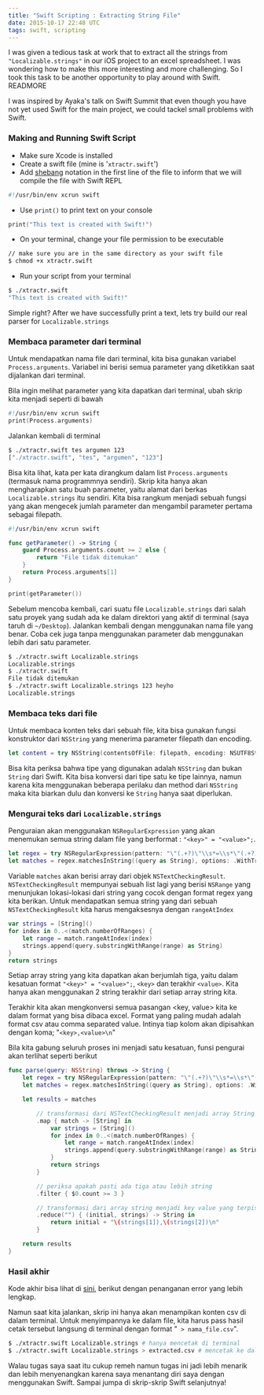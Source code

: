 ```yaml
---
title: "Swift Scripting : Extracting String File"
date: 2015-10-17 22:48 UTC
tags: swift, scripting
---
```


I was given a tedious task at work that to extract all the strings from `"Localizable.strings"` in our iOS project to an excel spreadsheet. I was wondering how to make this more interesting and more challenging. So I took this task to be another opportunity to play around with Swift. READMORE

I was inspired by Ayaka's talk on Swift Summit that even though you have not yet used Swift for the main project, we could tackel small problems with Swift.

### Making and Running Swift Script

* Make sure Xcode is installed
* Create a swift file (mine is '`xtractr.swift`')
* Add [shebang](https://en.wikipedia.org/wiki/Shebang_(Unix)) notation in the first line of the file to inform that we will compile the file with Swift REPL

```swift
#!/usr/bin/env xcrun swift
```

* Use `print()` to print text on your console

```swift
print("This text is created with Swift!")
```

* On your terminal, change your file permission to be executable

```sh
// make sure you are in the same directory as your swift file
$ chmod +x xtractr.swift
```

* Run your script from your terminal

```sh
$ ./xtractr.swift
"This text is created with Swift!"
```

Simple right? After we have successfully print a text, lets try build our real parser for `Localizable.strings`

### Membaca parameter dari terminal

Untuk mendapatkan nama file dari terminal, kita bisa gunakan variabel `Process.arguments`. Variabel ini berisi semua parameter yang diketikkan saat dijalankan dari terminal.

Bila ingin melihat parameter yang kita dapatkan dari terminal, ubah skrip kita menjadi seperti di bawah

```swift
#!/usr/bin/env xcrun swift
print(Process.arguments)
```

Jalankan kembali di terminal

```sh
$ ./xtractr.swift tes argumen 123
["./xtractr.swift", "tes", "argumen", "123"]
```

Bisa kita lihat, kata per kata dirangkum dalam list `Process.arguments` (termasuk nama programmnya sendiri). Skrip kita hanya akan mengharapkan satu buah parameter, yaitu alamat dari berkas `Localizable.strings` itu sendiri. Kita bisa rangkum menjadi sebuah fungsi yang akan mengecek jumlah parameter dan mengambil parameter pertama sebagai filepath.

```swift
#!/usr/bin/env xcrun swift

func getParameter() -> String {
    guard Process.arguments.count >= 2 else {
        return "File tidak ditemukan"
    }
    return Process.arguments[1]
}

print(getParameter())
```

Sebelum mencoba kembali, cari suatu file `Localizable.strings` dari salah satu proyek yang sudah ada ke dalam direktori yang aktif di terminal (saya taruh di `~/Desktop`). Jalankan kembali dengan menggunakan nama file yang benar. Coba cek juga tanpa menggunakan parameter dab menggunakan lebih dari satu parameter.

```sh
$ ./xtractr.swift Localizable.strings
Localizable.strings
$ ./xtractr.swift     
File tidak ditemukan
$ ./xtractr.swift Localizable.strings 123 heyho
Localizable.strings
```

### Membaca teks dari file

Untuk membaca konten teks dari sebuah file, kita bisa gunakan fungsi konstruktor dari `NSString` yang menerima parameter filepath dan encoding.

```swift
let content = try NSString(contentsOfFile: filepath, encoding: NSUTF8StringEncoding)
```

Bisa kita periksa bahwa tipe yang digunakan adalah `NSString` dan bukan `String` dari Swift. Kita bisa konversi dari tipe satu ke tipe lainnya, namun karena kita menggunakan beberapa perilaku dan method dari `NSString` maka kita biarkan dulu dan konversi ke `String` hanya saat diperlukan.

### Mengurai teks dari `Localizable.strings`

Penguraian akan menggunakan `NSRegularExpression` yang akan menemukan semua string dalam file yang berformat : `"<key>" = "<value>";`.

```swift
let regex = try NSRegularExpression(pattern: "\"(.+?)\"\\s*=\\s*\"(.+?)\"\\s*;", options: .CaseInsensitive)
let matches = regex.matchesInString((query as String), options: .WithTransparentBounds, range: NSMakeRange(0, query.length))
```

Variable `matches` akan berisi array dari objek `NSTextCheckingResult`. `NSTextCheckingResult` mempunyai sebuah list lagi yang berisi `NSRange` yang menunjukan lokasi-lokasi dari string yang cocok dengan format regex yang kita berikan. Untuk mendapatkan semua string yang dari sebuah `NSTextCheckingResult` kita harus mengaksesnya dengan `rangeAtIndex`

```swift
var strings = [String]()
for index in 0..<(match.numberOfRanges) {
    let range = match.rangeAtIndex(index)
    strings.append(query.substringWithRange(range) as String)
}
return strings
```

Setiap array string yang kita dapatkan akan berjumlah tiga, yaitu dalam kesatuan format `"<key>" = "<value>";`, `<key>` dan terakhir `<value>`. Kita hanya akan menggunakan 2 string terakhir dari setiap array string kita.

Terakhir kita akan mengkonversi semua pasangan <key, value> kita ke dalam format yang bisa dibaca excel. Format yang paling mudah adalah format csv atau comma separated value. Intinya tiap kolom akan dipisahkan dengan koma; "`<key>,<value>\n`"

Bila kita gabung seluruh proses ini menjadi satu kesatuan, funsi pengurai akan terlihat seperti berikut

```swift
func parse(query: NSString) throws -> String {
    let regex = try NSRegularExpression(pattern: "\"(.+?)\"\\s*=\\s*\"(.+?)\"\\s*;", options: .CaseInsensitive)
    let matches = regex.matchesInString((query as String), options: .WithTransparentBounds, range: NSMakeRange(0, query.length))

    let results = matches

        // transformasi dari NSTextCheckingResult menjadi array String
        .map { match -> [String] in
            var strings = [String]()
            for index in 0..<(match.numberOfRanges) {
                let range = match.rangeAtIndex(index)
                strings.append(query.substringWithRange(range) as String)
            }
            return strings
        }

        // periksa apakah pasti ada tiga atau lebih string
        .filter { $0.count >= 3 }

        // transformasi dari array string menjadi key value yang terpisah oleh koma
        .reduce("") { (initial, strings) -> String in
            return initial + "\(strings[1]),\(strings[2])\n"
        }

    return results
}
```

### Hasil akhir

Kode akhir bisa lihat di [sini](2015-10-17-swift-scripting/xtractr.swift), berikut dengan penanganan error yang lebih lengkap.

Namun saat kita jalankan, skrip ini hanya akan menampikan konten csv di dalam terminal. Untuk menyimpannya ke dalam file, kita harus pass hasil cetak tersebut langsung di terminal dengan format "` > nama_file.csv`".

```sh
$ ./xtractr.swift Localizable.strings # hanya mencetak di terminal
$ ./xtractr.swift Localizable.strings > extracted.csv # mencetak ke dalam sebuah file extracted.csv
```

Walau tugas saya saat itu cukup remeh namun tugas ini jadi lebih menarik dan lebih menyenangkan karena saya menantang diri saya dengan menggunakan Swift. Sampai jumpa di skrip-skrip Swift selanjutnya!
